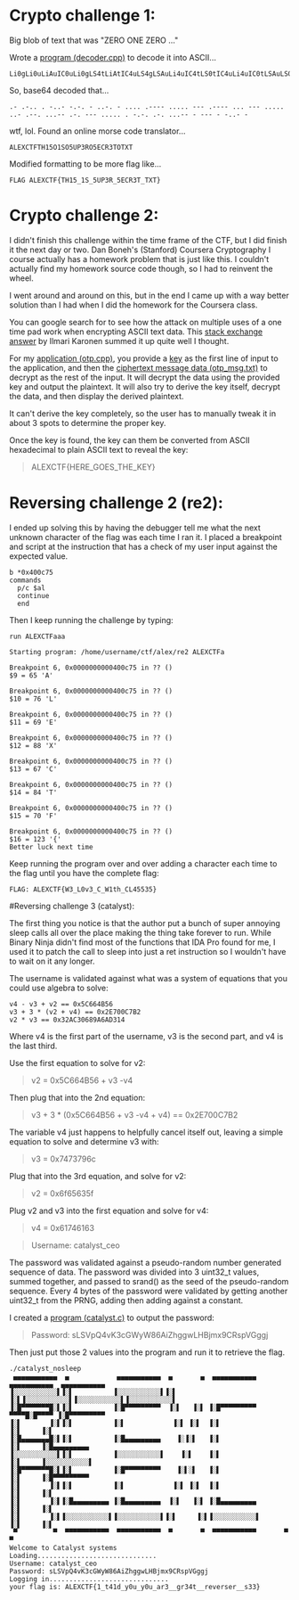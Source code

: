 # Crypto challenge 1:

Big blob of text that was "ZERO ONE ZERO ..."

Wrote a [program (decoder.cpp)](decoder.cpp) to decode it into ASCII...

```
Li0gLi0uLiAuIC0uLi0gLS4tLiAtIC4uLS4gLSAuLi4uIC4tLS0tIC4uLi4uIC0tLSAuLS0tLSAuLi4gLS0tIC4uLi4uIC4uLSAuLS0uIC4uLi0tIC4tLiAtLS0gLi4uLi4gLiAtLi0uIC4tLiAuLi4tLSAtIC0tLSAtIC0uLi0gLQ==
```

So, base64 decoded that...

```
.- .-.. . -..- -.-. - ..-. - .... .---- ..... --- .---- ... --- ..... ..- .--. ...-- .-. --- ..... . -.-. .-. ...-- - --- - -..- -
```

wtf, lol.  Found an online morse code translator...

```
ALEXCTFTH15O1SO5UP3RO5ECR3TOTXT
```
Modified formatting to be more flag like...

```
FLAG ALEXCTF{TH15_1S_5UP3R_5ECR3T_TXT}
```

# Crypto challenge 2:

I didn't finish this challenge within the time frame of the CTF, but I did finish it the next day
or two.  Dan Boneh's (Stanford) Coursera Cryptography I course actually has a homework problem
that is just like this.  I couldn't actually find my homework source code though, so I had to 
reinvent the wheel.

I went around and around on this, but in the end I came up with a way better solution than I had
when I did the homework for the Coursera class.

You can google search for to see how the attack on multiple uses of a one time pad work when
encrypting ASCII text data.  This [stack exchange answer](http://crypto.stackexchange.com/questions/6020/many-time-pad-attack/6095)
by Ilmari Karonen summed it up quite well I thought.

For my [application (otp.cpp)](otp.cpp), you provide a [key](otp_key.txt) as the first line 
of input to the application, and then the [ciphertext message data (otp_msg.txt)](otp_msg.txt)
to decrypt as the rest of the input.  It will decrypt the data using the provided key and
output the plaintext.  It will also try to derive the key itself, decrypt the data, and then
display the derived plaintext.

It can't derive the key completely, so the user has to manually tweak it in about 3 spots to
determine the proper key.

Once the key is found, the key can them be converted from ASCII hexadecimal to plain ASCII text
to reveal the key:

> ALEXCTF{HERE_GOES_THE_KEY}

# Reversing challenge 2 (re2):

I ended up solving this by having the debugger tell me what the next unknown character of the
flag was each time I ran it.  I placed a breakpoint and script at the instruction that has a check
of my user input against the expected value.

```
b *0x400c75
commands
  p/c $al
  continue
  end
```
Then I keep running the challenge by typing:

```
run ALEXCTFaaa

Starting program: /home/username/ctf/alex/re2 ALEXCTFa
 
Breakpoint 6, 0x0000000000400c75 in ?? ()
$9 = 65 'A'
 
Breakpoint 6, 0x0000000000400c75 in ?? ()
$10 = 76 'L'
 
Breakpoint 6, 0x0000000000400c75 in ?? ()
$11 = 69 'E'
 
Breakpoint 6, 0x0000000000400c75 in ?? ()
$12 = 88 'X'
 
Breakpoint 6, 0x0000000000400c75 in ?? ()
$13 = 67 'C'
 
Breakpoint 6, 0x0000000000400c75 in ?? ()
$14 = 84 'T'
 
Breakpoint 6, 0x0000000000400c75 in ?? ()
$15 = 70 'F'
 
Breakpoint 6, 0x0000000000400c75 in ?? ()
$16 = 123 '{'
Better luck next time
```

Keep running the program over and over adding a character each time to the flag until you have the complete flag:

```
FLAG: ALEXCTF{W3_L0v3_C_W1th_CL45535}
```

#Reversing challenge 3 (catalyst):

The first thing you notice is that the author put a bunch of super annoying sleep calls all over
the place making the thing take forever to run.  While Binary Ninja didn't find most of the
functions that IDA Pro found for me, I used it to patch the call to sleep into just a ret
instruction so I wouldn't have to wait on it any longer.

The username is validated against what was a system of equations that you could use algebra to
solve:

```
v4 - v3 + v2 == 0x5C664B56
v3 + 3 * (v2 + v4) == 0x2E700C7B2
v2 * v3 == 0x32AC30689A6AD314
```

Where v4 is the first part of the username, v3 is the second part, and v4 is the last third.

Use the first equation to solve for v2:

> v2 = 0x5C664B56 + v3 -v4

Then plug that into the 2nd equation:

> v3 + 3 * (0x5C664B56 + v3 -v4 + v4) == 0x2E700C7B2

The variable v4 just happens to helpfully cancel itself out, leaving a simple equation to solve
and determine v3 with:

> v3 = 0x7473796c

Plug that into the 3rd equation, and solve for v2:

> v2 = 0x6f65635f

Plug v2 and v3 into the first equation and solve for v4:

> v4 = 0x61746163

> Username: catalyst_ceo

The password was validated against a pseudo-random number generated sequence of data.  The
password was divided into 3 uint32_t values, summed together, and passed to srand() as the seed of
the pseudo-random sequence.  Every 4 bytes of the password were validated by getting another
uint32_t from the PRNG, adding then adding against a constant.

I created a [program (catalyst.c)](catalyst.c) to output the password:

> Password: sLSVpQ4vK3cGWyW86AiZhggwLHBjmx9CRspVGggj

Then just put those 2 values into the program and run it to retrieve the flag.

```
./catalyst_nosleep 
 ▄▄▄▄▄▄▄▄▄▄▄  ▄            ▄▄▄▄▄▄▄▄▄▄▄  ▄       ▄  ▄▄▄▄▄▄▄▄▄▄▄  ▄▄▄▄▄▄▄▄▄▄▄  ▄▄▄▄▄▄▄▄▄▄▄ 
▐░░░░░░░░░░░▌▐░▌          ▐░░░░░░░░░░░▌▐░▌     ▐░▌▐░░░░░░░░░░░▌▐░░░░░░░░░░░▌▐░░░░░░░░░░░▌
▐░█▀▀▀▀▀▀▀█░▌▐░▌          ▐░█▀▀▀▀▀▀▀▀▀  ▐░▌   ▐░▌ ▐░█▀▀▀▀▀▀▀▀▀  ▀▀▀▀█░█▀▀▀▀ ▐░█▀▀▀▀▀▀▀▀▀ 
▐░▌       ▐░▌▐░▌          ▐░▌            ▐░▌ ▐░▌  ▐░▌               ▐░▌     ▐░▌          
▐░█▄▄▄▄▄▄▄█░▌▐░▌          ▐░█▄▄▄▄▄▄▄▄▄    ▐░▐░▌   ▐░▌               ▐░▌     ▐░█▄▄▄▄▄▄▄▄▄ 
▐░░░░░░░░░░░▌▐░▌          ▐░░░░░░░░░░░▌    ▐░▌    ▐░▌               ▐░▌     ▐░░░░░░░░░░░▌
▐░█▀▀▀▀▀▀▀█░▌▐░▌          ▐░█▀▀▀▀▀▀▀▀▀    ▐░▌░▌   ▐░▌               ▐░▌     ▐░█▀▀▀▀▀▀▀▀▀ 
▐░▌       ▐░▌▐░▌          ▐░▌            ▐░▌ ▐░▌  ▐░▌               ▐░▌     ▐░▌          
▐░▌       ▐░▌▐░█▄▄▄▄▄▄▄▄▄ ▐░█▄▄▄▄▄▄▄▄▄  ▐░▌   ▐░▌ ▐░█▄▄▄▄▄▄▄▄▄      ▐░▌     ▐░▌          
▐░▌       ▐░▌▐░░░░░░░░░░░▌▐░░░░░░░░░░░▌▐░▌     ▐░▌▐░░░░░░░░░░░▌     ▐░▌     ▐░▌          
 ▀         ▀  ▀▀▀▀▀▀▀▀▀▀▀  ▀▀▀▀▀▀▀▀▀▀▀  ▀       ▀  ▀▀▀▀▀▀▀▀▀▀▀       ▀       ▀           
Welcome to Catalyst systems
Loading..............................
Username: catalyst_ceo
Password: sLSVpQ4vK3cGWyW86AiZhggwLHBjmx9CRspVGggj
Logging in..............................
your flag is: ALEXCTF{1_t41d_y0u_y0u_ar3__gr34t__reverser__s33}
```


